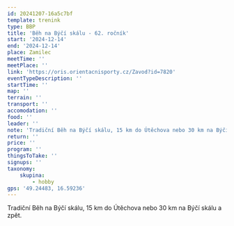```yaml
---
id: 20241207-16a5c7bf
template: trenink
type: BBP
title: 'Běh na Býčí skálu - 62. ročník'
start: '2024-12-14'
end: '2024-12-14'
place: Zamilec
meetTime: ''
meetPlace: ''
link: 'https://oris.orientacnisporty.cz/Zavod?id=7820'
eventTypeDescription: ''
startTime: ''
map: ''
terrain: ''
transport: ''
accomodation: ''
food: ''
leader: ''
note: 'Tradiční Běh na Býčí skálu, 15 km do Útěchova nebo 30 km na Býčí skálu a zpět.'
return: ''
price: ''
program: ''
thingsToTake: ''
signups: ''
taxonomy:
    skupina:
        - hobby
gps: '49.24483, 16.59236'
---
```


Tradiční Běh na Býčí skálu, 15 km do Útěchova nebo 30 km na Býčí skálu a zpět.
